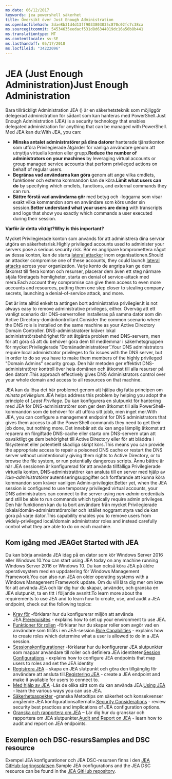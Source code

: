 ```yaml
---
ms.date: 06/12/2017
keywords: jea powershell säkerhet
title: Översikt över Just Enough Administration
ms.openlocfilehash: 3dae8b31d4d13ff9033803035c870c02fc7c38ca
ms.sourcegitcommit: 54534635eedacf531d8d6344019dc16a50b8b441
ms.translationtype: MT
ms.contentlocale: sv-SE
ms.lasthandoff: 05/17/2018
ms.locfileid: "34222096"
---
```

# <a name="just-enough-administration"></a><span data-ttu-id="73f5d-103">JEA (Just Enough Administration)</span><span class="sxs-lookup"><span data-stu-id="73f5d-103">Just Enough Administration</span></span>

<span data-ttu-id="73f5d-104">Bara tillräckligt Administration JEA () är en säkerhetsteknik som möjliggör delegerad administration för sådant som kan hanteras med PowerShell.</span><span class="sxs-lookup"><span data-stu-id="73f5d-104">Just Enough Administration (JEA) is a security technology that enables delegated administration for anything that can be managed with PowerShell.</span></span>
<span data-ttu-id="73f5d-105">Med JEA kan du:</span><span class="sxs-lookup"><span data-stu-id="73f5d-105">With JEA, you can:</span></span>

- <span data-ttu-id="73f5d-106">**Minska antalet administratörer på dina datorer** hanterade tjänstkonton som utföra Privilegierade åtgärder för vanliga användare genom att utnyttja virtuella konton eller grupp.</span><span class="sxs-lookup"><span data-stu-id="73f5d-106">**Reduce the number of administrators on your machines** by leveraging virtual accounts or group managed service accounts that perform privileged actions on behalf of regular users.</span></span>
- <span data-ttu-id="73f5d-107">**Begränsa vad användarna kan göra** genom att ange vilka cmdlets, funktioner och externa kommandon kan de köra.</span><span class="sxs-lookup"><span data-stu-id="73f5d-107">**Limit what users can do** by specifying which cmdlets, functions, and external commands they can run.</span></span>
- <span data-ttu-id="73f5d-108">**Bättre förstå vad användarna gör** med betyg och -loggarna som visar exakt vilka kommandon som en användare som körs under sin session.</span><span class="sxs-lookup"><span data-stu-id="73f5d-108">**Better understand what your users are doing** with transcripts and logs that show you exactly which commands a user executed during their session.</span></span>

<span data-ttu-id="73f5d-109">**Varför är detta viktigt?**</span><span class="sxs-lookup"><span data-stu-id="73f5d-109">**Why is this important?**</span></span>

<span data-ttu-id="73f5d-110">Mycket Privilegierade konton som används för att administrera dina servrar utgöra en säkerhetsrisk.</span><span class="sxs-lookup"><span data-stu-id="73f5d-110">Highly privileged accounts used to administer your servers pose a serious security risk.</span></span>
<span data-ttu-id="73f5d-111">Bör en angripare kompromettera något av dessa konton, kan de starta [lateral attacker](http://aka.ms/pth) inom organisationen.</span><span class="sxs-lookup"><span data-stu-id="73f5d-111">Should an attacker compromise one of these accounts, they could launch [lateral attacks](http://aka.ms/pth) across your organization.</span></span>
<span data-ttu-id="73f5d-112">Varje konto de angripa kan ge dem åtkomst till flera konton och resurser, placerar dem även ett steg närmare stjäla företagets hemligheter, starta en denial of service-attack med mera.</span><span class="sxs-lookup"><span data-stu-id="73f5d-112">Each account they compromise can give them access to even more accounts and resources, putting them one step closer to stealing company secrets, launching a denial-of-service attack, and more.</span></span>

<span data-ttu-id="73f5d-113">Det är inte alltid enkelt ta antingen bort administrativa privilegier.</span><span class="sxs-lookup"><span data-stu-id="73f5d-113">It is not always easy to remove administrative privileges, either.</span></span>
<span data-ttu-id="73f5d-114">Överväg att ett vanligt scenario där DNS-serverrollen installeras på samma dator som din Active Directory-domänkontrollant.</span><span class="sxs-lookup"><span data-stu-id="73f5d-114">Consider the common scenario where the DNS role is installed on the same machine as your Active Directory Domain Controller.</span></span>
<span data-ttu-id="73f5d-115">DNS-administratörer kräver lokal administratörsbehörighet för att åtgärda problem med DNS-servern, men för att göra så att du behöver göra dem till medlemmar i säkerhetsgruppen för mycket Privilegierade ”Domänadministratörer”.</span><span class="sxs-lookup"><span data-stu-id="73f5d-115">Your DNS administrators require local administrator privileges to fix issues with the DNS server, but in order to do so you have to make them members of the highly privileged "Domain Admins" security group.</span></span>
<span data-ttu-id="73f5d-116">Den här metoden ger effektivt DNS-administratörer kontroll över hela domänen och åtkomst till alla resurser på den datorn.</span><span class="sxs-lookup"><span data-stu-id="73f5d-116">This approach effectively gives DNS Administrators control over your whole domain and access to all resources on that machine.</span></span>

<span data-ttu-id="73f5d-117">JEA kan du lösa det här problemet genom att hjälpa dig fatta principen om *minsta privilegium*.</span><span class="sxs-lookup"><span data-stu-id="73f5d-117">JEA helps address this problem by helping you adopt the principle of *Least Privilege*.</span></span>
<span data-ttu-id="73f5d-118">Du kan konfigurera en slutpunkt för hantering med JEA för DNS-administratörer som ger dem åtkomst till alla PowerShell-kommandon som de behöver för att utföra sitt jobb, men inget mer.</span><span class="sxs-lookup"><span data-stu-id="73f5d-118">With JEA, you can configure a management endpoint for DNS administrators that gives them access to all the PowerShell commands they need to get their job done, but nothing more.</span></span>
<span data-ttu-id="73f5d-119">Det innebär att du kan ange lämplig åtkomst att reparera en förgiftade DNS-cache eller starta om DNS-servern utan att oavsiktligt ge dem behörighet till Active Directory eller för att bläddra i filsystemet eller potentiellt skadliga skript körs.</span><span class="sxs-lookup"><span data-stu-id="73f5d-119">This means you can provide the appropriate access to repair a poisoned DNS cache or restart the DNS server without unintentionally giving them rights to Active Directory, or to browse the file system, or run potentially dangerous scripts.</span></span>
<span data-ttu-id="73f5d-120">Ännu bättre är när JEA sessionen är konfigurerad för att använda tillfälliga Privilegierade virtuella konton, DNS-administratörer kan ansluta till en server med hjälp av *icke-administratörer* autentiseringsuppgifter och fortfarande att kunna köra kommandon som kräver vanligen Admin-privilegier.</span><span class="sxs-lookup"><span data-stu-id="73f5d-120">Better yet, when the JEA session is configured to use temporary privileged virtual accounts, your DNS administrators can connect to the server using *non-admin* credentials and still be able to run commands which typically require admin privileges.</span></span>
<span data-ttu-id="73f5d-121">Den här funktionen kan du ta bort användare från mycket Privilegierade lokala/domän-administratörsroller och istället noggrant styra vad de kan göra på varje dator.</span><span class="sxs-lookup"><span data-stu-id="73f5d-121">This capability enables you to remove users from widely-privileged local/domain administrator roles and instead carefully control what they are able to do on each machine.</span></span>

## <a name="get-started-with-jea"></a><span data-ttu-id="73f5d-122">Kom igång med JEA</span><span class="sxs-lookup"><span data-stu-id="73f5d-122">Get Started with JEA</span></span>

<span data-ttu-id="73f5d-123">Du kan börja använda JEA idag på en dator som kör Windows Server 2016 eller Windows 10.</span><span class="sxs-lookup"><span data-stu-id="73f5d-123">You can start using JEA today on any machine running Windows Server 2016 or Windows 10.</span></span>
<span data-ttu-id="73f5d-124">Du kan också köra JEA på äldre operativsystem med en uppdatering för Windows Management Framework.</span><span class="sxs-lookup"><span data-stu-id="73f5d-124">You can also run JEA on older operating systems with a Windows Management Framework update.</span></span>
<span data-ttu-id="73f5d-125">Om du vill lära dig mer om krav för att använda JEA och lär dig hur du skapar, använder, och granska en JEA slutpunkt, ta en titt i följande avsnitt:</span><span class="sxs-lookup"><span data-stu-id="73f5d-125">To learn more about the requirements to use JEA and to learn how to create, use, and audit a JEA endpoint, check out the following topics:</span></span>

- <span data-ttu-id="73f5d-126">[Krav för](prerequisites.md) -förklarar hur du konfigurerar miljön att använda JEA.</span><span class="sxs-lookup"><span data-stu-id="73f5d-126">[Prerequisites](prerequisites.md) - explains how to set up your environment to use JEA.</span></span>
- <span data-ttu-id="73f5d-127">[Funktioner för rollen](role-capabilities.md) -förklarar hur du skapar roller som avgör vad en användare som tillåts i en JEA-session.</span><span class="sxs-lookup"><span data-stu-id="73f5d-127">[Role Capabilities](role-capabilities.md) - explains how to create roles which determine what a user is allowed to do in a JEA session.</span></span>
- <span data-ttu-id="73f5d-128">[Sessionskonfigurationer](session-configurations.md) -förklarar hur du konfigurerar JEA slutpunkter som mappar användare till roller och definiera JEA identiteten</span><span class="sxs-lookup"><span data-stu-id="73f5d-128">[Session Configurations](session-configurations.md) - explains how to configure JEA endpoints that map users to roles and set the JEA identity</span></span>
- <span data-ttu-id="73f5d-129">[Registrera JEA](register-jea.md) – skapa en JEA slutpunkt och göra den tillgänglig för användare att ansluta till.</span><span class="sxs-lookup"><span data-stu-id="73f5d-129">[Registering JEA](register-jea.md) - create a JEA endpoint and make it available for users to connect to.</span></span>
- <span data-ttu-id="73f5d-130">[Med hjälp av JEA](using-jea.md) -Läs de olika sätt som du kan använda JEA.</span><span class="sxs-lookup"><span data-stu-id="73f5d-130">[Using JEA](using-jea.md) - learn the various ways you can use JEA.</span></span>
- <span data-ttu-id="73f5d-131">[Säkerhetsaspekter](security-considerations.md) -granska Metodtips om säkerhet och konsekvenser angående JEA konfigurationsalternativ.</span><span class="sxs-lookup"><span data-stu-id="73f5d-131">[Security Considerations](security-considerations.md) - review security best practices and implications of JEA configuration options.</span></span>
- <span data-ttu-id="73f5d-132">[Granska och rapportera om JEA](audit-and-report.md) – Lär dig hur du granskar och rapportera om JEA slutpunkter.</span><span class="sxs-lookup"><span data-stu-id="73f5d-132">[Audit and Report on JEA](audit-and-report.md) - learn how to audit and report on JEA endpoints.</span></span>

## <a name="samples-and-dsc-resource"></a><span data-ttu-id="73f5d-133">Exemplen och DSC-resurs</span><span class="sxs-lookup"><span data-stu-id="73f5d-133">Samples and DSC resource</span></span>

<span data-ttu-id="73f5d-134">Exempel JEA konfigurationer och JEA DSC-resursen finns i den [JEA GitHub-lagringsplatsen](https://github.com/PowerShell/JEA).</span><span class="sxs-lookup"><span data-stu-id="73f5d-134">Sample JEA configurations and the JEA DSC resource can be found in the [JEA GitHub repository](https://github.com/PowerShell/JEA).</span></span>